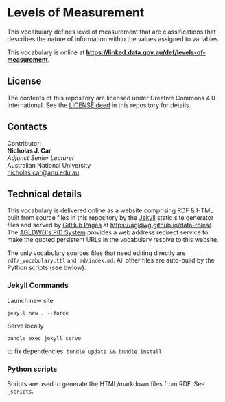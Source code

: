 # Levels of Measurement

This vocabulary defines level of measurement that are classifications that describes the nature of information within the values assigned to variables

This vocabulary is online at **<https://linked.data.gov.au/def/levels-of-measurement>**.

## License
The contents of this repository are licensed under Creative Commons 4.0 International. See the [LICENSE deed](LICENSE) in this repository for details.

## Contacts
Contributor:  
**Nicholas J. Car**  
*Adjunct Senior Lecturer*  
Australian National University  
<nicholas.car@anu.edu.au>  

## Technical details

This vocabulary is delivered online as a website comprising RDF & HTML built from source files in this repository by the [Jekyll](https://jekyllrb.com) static site generator files and served by [GitHub Pages](https://pages.github.com/) at <https://agldwg.github.io/data-roles/>. The [AGLDWG's PID System](https://www.linked.data.gov.au/) provides a web address redirect service to make the quoted persistent URLs in the vocabulary resolve to this website. 

The only vocabulary sources files that need editing directly are `rdf/_vocabulary.ttl` `and md/index.md`. All other files are auto-build by the Python scripts (see bwlow). 

### Jekyll Commands
Launch new site

```
jekyll new . --force
```

Serve locally

```
bundle exec jekyll serve
```
to fix dependencies: `bundle update && bundle install`


### Python scripts

Scripts are used to generate the HTML/markdown files from RDF. See `_scripts`.
